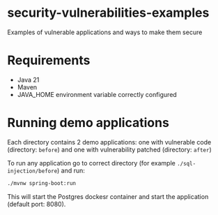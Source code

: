 # security-vulnerabilities-examples
Examples of vulnerable applications and ways to make them secure

# Requirements
- Java 21
- Maven
- JAVA_HOME environment variable correctly configured

# Running demo applications


Each directory contains 2 demo applications: 
one with vulnerable code (directory: `before`) 
and one with vulnerability patched (directory: `after`)

To run any application go to correct directory (for example `./sql-injection/before`) and run:
```bash
./mvnw spring-boot:run
```

This will start the Postgres dockesr container and start the application (default port: 8080).